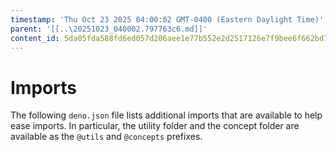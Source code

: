 ```yaml
---
timestamp: 'Thu Oct 23 2025 04:00:02 GMT-0400 (Eastern Daylight Time)'
parent: '[[..\20251023_040002.797763c6.md]]'
content_id: 5da05fda588fd6ed057d206aee1e77b552e2d2517126e7f9bee6f662bd7c0afe
---
```


# Imports

The following `deno.json` file lists additional imports that are available to help ease imports. In particular, the utility folder and the concept folder are available as the `@utils` and `@concepts` prefixes.
